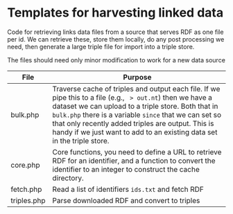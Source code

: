 # Templates for harvesting linked data

Code for retrieving links data files from a source that serves RDF as one file per id. We can retrieve these, store them locally, do any post processing we need, then generate a large triple file for import into a triple store.

The files should need only minor modification to work for a new data source

File | Purpose
-- | --
bulk.php | Traverse cache of triples and output each file. If we pipe this to a file (e.g., ` > out.nt`) then we have a dataset we can upload to a triple store. Both that in `bulk.php` there is a variable `since` that we can set so that only recently added triples are output. This is handy if we just want to add to an existing data set in the triple store.
core.php | Core functions, you need to define a URL to retrieve RDF for an identifier, and a function to convert the identifier to an integer to construct the cache directory.
fetch.php | Read a list of identifiers `ids.txt` and fetch RDF
triples.php | Parse downloaded RDF and convert to triples
